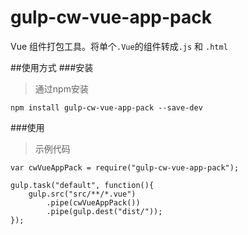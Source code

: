 # gulp-cw-vue-app-pack
Vue 组件打包工具。将单个`.Vue`的组件转成`.js` 和 `.html` 

##使用方式
###安装
>通过npm安装

```
npm install gulp-cw-vue-app-pack --save-dev
```

###使用
>示例代码

```
var cwVueAppPack = require("gulp-cw-vue-app-pack");

gulp.task("default", function(){
	gulp.src("src/**/*.vue")
		.pipe(cwVueAppPack())
		.pipe(gulp.dest("dist/"));
});
```


